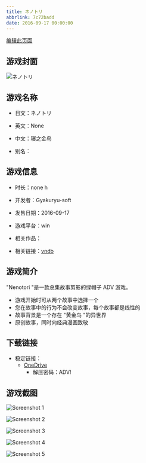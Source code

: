```yaml
---
title: ネノトリ
abbrlink: 7c72badd
date: 2016-09-17 00:00:00
---
```

[编辑此页面](https://github.com/ACG-3/ADV3-source/blob/main/source/_posts/games/%E3%83%8D%E3%83%8E%E3%83%88%E3%83%AA.md)

## 游戏封面

![ネノトリ](https://pan.timero.xyz/onedrive/img_lib_001/%E3%83%8D%E3%83%8E%E3%83%88%E3%83%AA_cover.avif)


## 游戏名称

- 日文：ネノトリ
- 英文：None
- 中文：寝之金鸟

- 别名：


## 游戏信息

- 时长：none h
- 开发者：Gyakuryu-soft
- 发售日期：2016-09-17
- 游戏平台：win
- 相关作品：

- 相关链接：[vndb](https://vndb.org/v20720)


## 游戏简介

"Nenotori "是一款总集故事剪影的绿帽子 ADV 游戏。

- 游戏开始时可从两个故事中选择一个
- 您在故事中的行为不会改变故事，每个故事都是线性的
- 故事背景是一个存在 "黄金鸟 "的异世界
- 原创故事，同时向经典漫画致敬




## 下载链接

- 稳定链接：
    - [OneDrive](https://pan.timero.xyz/onedrive/adv_lib_001/%E3%83%8D%E3%83%8E%E3%83%88%E3%83%AA)
        - 解压密码：ADV!



## 游戏截图


![Screenshot 1](https://pan.timero.xyz/onedrive/img_lib_001/%E3%83%8D%E3%83%8E%E3%83%88%E3%83%AA_Screenshot_1.avif)

![Screenshot 2](https://pan.timero.xyz/onedrive/img_lib_001/%E3%83%8D%E3%83%8E%E3%83%88%E3%83%AA_Screenshot_2.avif)

![Screenshot 3](https://pan.timero.xyz/onedrive/img_lib_001/%E3%83%8D%E3%83%8E%E3%83%88%E3%83%AA_Screenshot_3.avif)

![Screenshot 4](https://pan.timero.xyz/onedrive/img_lib_001/%E3%83%8D%E3%83%8E%E3%83%88%E3%83%AA_Screenshot_4.avif)

![Screenshot 5](https://pan.timero.xyz/onedrive/img_lib_001/%E3%83%8D%E3%83%8E%E3%83%88%E3%83%AA_Screenshot_5.avif)

